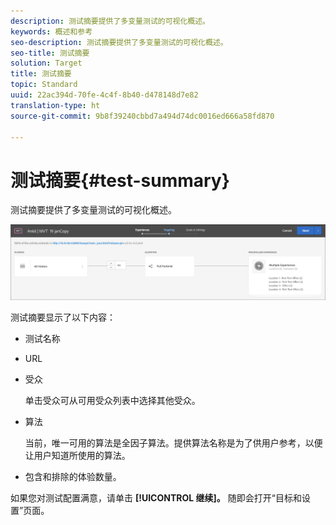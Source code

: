 ```yaml
---
description: 测试摘要提供了多变量测试的可视化概述。
keywords: 概述和参考
seo-description: 测试摘要提供了多变量测试的可视化概述。
seo-title: 测试摘要
solution: Target
title: 测试摘要
topic: Standard
uuid: 22ac394d-70fe-4c4f-8b40-d478148d7e82
translation-type: ht
source-git-commit: 9b8f39240cbbd7a494d74dc0016ed666a58fd870

---
```



# 测试摘要{#test-summary}

测试摘要提供了多变量测试的可视化概述。

![“测试摘要”对话框](/help/c-activities/c-multivariate-testing/t-create-multivariate-test/assets/summary2new.png)

测试摘要显示了以下内容：

* 测试名称
* URL
* 受众

   单击受众可从可用受众列表中选择其他受众。
* 算法

   当前，唯一可用的算法是全因子算法。提供算法名称是为了供用户参考，以便让用户知道所使用的算法。
* 包含和排除的体验数量。

如果您对测试配置满意，请单击 **[!UICONTROL 继续]。** 随即会打开“目标和设置”页面。

